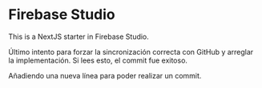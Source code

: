 # Firebase Studio

This is a NextJS starter in Firebase Studio.

Último intento para forzar la sincronización correcta con GitHub y arreglar la implementación. Si lees esto, el commit fue exitoso.

Añadiendo una nueva línea para poder realizar un commit.
